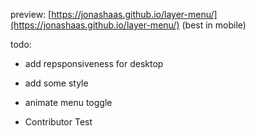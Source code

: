 preview: [https://jonashaas.github.io/layer-menu/](https://jonashaas.github.io/layer-menu/) (best in mobile)

todo:
- add repsponsiveness for desktop
- add some style
- animate menu toggle

- Contributor Test
